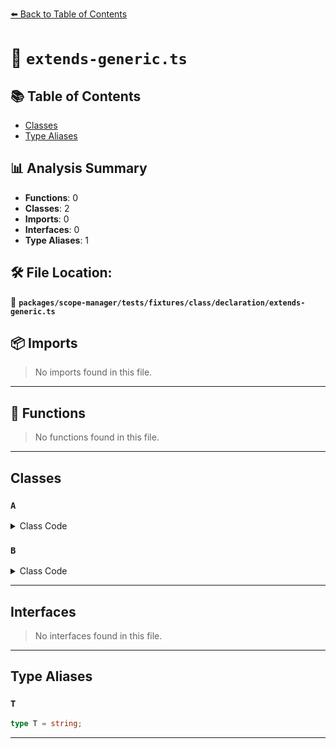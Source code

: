 [⬅️ Back to Table of Contents](../../../../../../index.md)

# 📄 `extends-generic.ts`

## 📚 Table of Contents

- [Classes](#classes)
- [Type Aliases](#type-aliases)

## 📊 Analysis Summary

- **Functions**: 0
- **Classes**: 2
- **Imports**: 0
- **Interfaces**: 0
- **Type Aliases**: 1

## 🛠️ File Location:
📂 **`packages/scope-manager/tests/fixtures/class/declaration/extends-generic.ts`**

## 📦 Imports

> No imports found in this file.


---

## 🔧 Functions

> No functions found in this file.


---

## Classes

### `A`

<details><summary>Class Code</summary>

```ts
class A<U> {}
```
</details>

### `B`

<details><summary>Class Code</summary>

```ts
class B extends A<T> {}
```
</details>


---

## Interfaces

> No interfaces found in this file.


---

## Type Aliases

### `T`

```ts
type T = string;
```


---